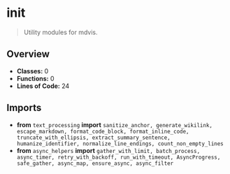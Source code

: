 # __init__

> Utility modules for mdvis.

## Overview

- **Classes:** 0
- **Functions:** 0
- **Lines of Code:** 24

## Imports
- **from** `text_processing` **import** `sanitize_anchor, generate_wikilink, escape_markdown, format_code_block, format_inline_code, truncate_with_ellipsis, extract_summary_sentence, humanize_identifier, normalize_line_endings, count_non_empty_lines`
- **from** `async_helpers` **import** `gather_with_limit, batch_process, async_timer, retry_with_backoff, run_with_timeout, AsyncProgress, safe_gather, async_map, ensure_async, async_filter`


